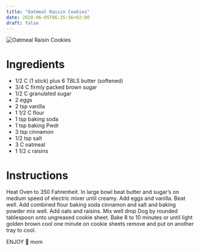 ```yaml
---
title: "Oatmeal Raisin Cookies"
date: 2020-06-05T06:35:56+02:00
draft: false
---
```



![Oatmeal Raisin Cookies](/oatmeal_raisin_cookies.jpg)

# Ingredients

* 1/2 C (1 stick) plus 6 TBLS butter (softened)
* 3/4 C firmly packed brown sugar
* 1/2 C granulated sugar
* 2 eggs
* 2 tsp vanilla
* 1 1/2 C flour
* 1 tsp baking soda
* 1 tsp baking Pwdr
* 3 tsp cinnamon
* 1/2 tsp salt
* 3 C oatmeal
* 1 1/2 c raisins

# Instructions


Heat Oven to 350 Fahrenheit. In large bowl beat butter and sugar’s on medium speed of electric mixer until creamy. Add eggs and vanilla. Beat well. Add combined flour baking soda cinnamon and salt and baking powder mix well. Add oats and raisins. Mix well drop Dog by rounded tablespoon onto ungreased cookie sheet. Bake 8 to 10 minutes or until light golden brown cool one minute on cookie sheets remove and put on another tray to cool.

ENJOY 💖 mom